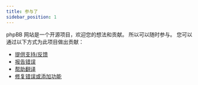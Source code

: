 ```yaml
---
title: 参与了
sidebar_position: 1
---
```


phpBB 网站是一个开源项目，欢迎您的想法和贡献。 所以可以随时参与。 您可以通过以下方式为此项目做出贡献：

* [提供支持/反馈](https://www.phpbb.com/customise/db/extension/phpbb_sitemaker_2)
* [报告错误](https://github.com/blitze/phpBB-ext-sitemaker/issues)
* [帮助翻译](./translators.md)
* [修复错误或添加功能](./pull-requests.md)
